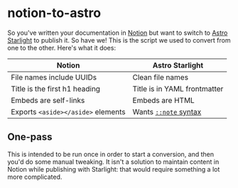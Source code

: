 # notion-to-astro

So you've written your documentation in [Notion](https://www.notion.so/)
but want to switch
to [Astro Starlight](https://starlight.astro.build/) to publish it.
So have we! This is the script we used to convert from one to the other.
Here's what it does:

| Notion                             | Astro Starlight              |
| ---------------------------------- | ---------------------------- |
| File names include UUIDs           | Clean file names             |
| Title is the first h1 heading      | Title is in YAML frontmatter |
| Embeds are self-links              | Embeds are HTML              |
| Exports `<aside></aside>` elements | Wants [`::note` syntax][1]   |

## One-pass

This is intended to be run once in order to start a conversion,
and then you'd do some manual tweaking. It isn't a solution to
maintain content in Notion while publishing with Starlight:
that would require something a lot more complicated.

[1]: https://starlight.astro.build/guides/authoring-content/#asides
